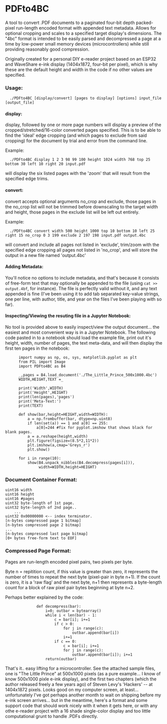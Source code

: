# PDFto4BC

A tool to convert .PDF documents to a paginated four-bit depth packed-pixel run-length encoded format with appended text metadata. Allows for optional cropping and scales to a specified target display's dimensions. The "4bc" format is intended to be easily parsed and decompressed a page at a time by low-power small memory devices (microcontrollers) while still providing reasonably good compression. 

Originally created for a personal DIY e-reader project based on an ESP32 and WaveShare e-ink display (1404x1872, four-bit per pixel), which is why these are the default height and width in the code if no other values are specified.

### Usage:
      ./PDFto4BC [display/convert] [pages to display] [options] input_file [output_file]
  

#### display:
display, followed by one or more page numbers will display a preview of the cropped/stretched/16-color converted pages specified.
This is to be able to find the 'ideal' edge cropping (and which pages to exclude from said cropping) for the document by trial and error from the command line.

Example:

      ./PDFto4BC display 1 2 3 98 99 100 height 1024 width 768 top 25 bottom 30 left 10 right 20 input.pdf
      
will display the six listed pages with the 'zoom' that will result from the specified edge trims.

#### convert:
convert accepts optional arguments no_crop and exclude, those pages in the no_crop list will not be trimmed before downscaling to the target width and height, those pages in the exclude list will be left out entirely.

Example:

      ./PDFto4BC convert width 500 height 1000 top 10 bottom 10 left 25 right 15 no_crop 0 3 199 exclude 2 197 198 input.pdf output.4bc

will convert and include all pages not listed in 'exclude', trim/zoom with the specified edge cropping all pages not listed in 'no_crop', and will store the output in a new file named 'output.4bc'
      
#### Adding Metadata:
You'll notice no options to include metadata, and that's because it consists of free-form text that may optionally be appended to the file (using `cat >> output.4bf`, for instance). The file is perfectly valid without it, and any text appended is fine (I've been using it to add tab separated key-value strings, one per line, with author, title, and year on the files I've been playing with so far).

#### Inspecting/Viewing the resuting file in a Jupyter Notebook:

No tool is provided above to easily inspect/view the output document... the easiest and most convenient way is in a Jupyter Notebook.  The following code pasted in to a notebook should load the example file, print out it's height, width, number of pages, the text meta-data, and will then display the first ten pages in the notebook:

          import numpy as np, os, sys, matplotlib.pyplot as plt
          from PIL import Image
          import PDFto4BC as B4

          _,pages = B4.load_document('./The_Little_Prince_500x1000.4bc')
          WIDTH,HEIGHT,TEXT =_

          print('Width',WIDTH)
          print('Height',HEIGHT)
          print(len(pages),'pages')
          print('Meta-Text:')
          print(TEXT)

          def show(bar,height=HEIGHT,width=WIDTH):
              a = np.frombuffer(bar, dtype=np.uint8)
              if len(set(a)) == 1 and a[0] == 255:
                  a[0]=244 #fix for pyplot.imshow that shows black for blank pages.
              a = a.reshape(height,width)
              plt.figure(figsize=(8.5*2,11*2))
              plt.imshow(a,cmap='Greys_r')
              plt.show()

          for i in range(10):
              show(B4.unpack_nibbles(B4.decompress(pages[i])),
                   width=WIDTH,height=HEIGHT)


### Document Container Format:
  
    uint16 width
    uint16 height
    uint16 #pages
    uint32 byte-length of 1st page.
    uint32 byte-length of 2nd page..
        ...
    uint32 0x00000000 <-- index terminator.
    [n-bytes compressed page 1 bitmap]
    [n-bytes compressed page 2 bitmap]
    ...
    [n-bytes compressed last page bitmap]
    [0+ bytes free-form text to EOF]
  
### Compressed Page Format:
Pages are run-length encoded pixel pairs, two pixels per byte.

Byte n = repitition count, if this value is greater than zero, it represents the number of times to repeat the next byte (pixel-pair in byte n+1). If the count is zero, it is a 'raw flag' and the next byte, n+1 then represents a byte-length count for a block of raw pixel pair bytes beginning at byte n+2.
           
Perhaps better explained by the code: 

                  def decompress(bar):
                      i=0; outbar = bytearray()
                      while i < len(bar) - 1:
                          c = bar[i]; i+=1
                          if c > 0:
                              for j in range(c):
                                  outbar.append(bar[i])
                              i+=1
                          if c == 0:
                              c = bar[i]; i+=1
                              for j in range(c):
                                  outbar.append(bar[i]); i+=1
                      return(outbar)         

That's it.. easy lifting for a microcontroller. See the attached sample files, one is "The Little Prince" at 500x1000 pixels (as a pure example... I know of know 500x1000 pixle e-ink display), and the first two chapters (which the author released freely a few years ago) of Steven Levy's 'Hackers' -- at 1404x1872 pixels. Looks good on my computer screen, at least... unfortunately I've got perhaps another month to wait on shipping before my e-ink screen arrives... but in the meantime, here's a format and some support code that should work nicely with it when it gets here, or with any othe e-reader project with a 16 shade single-color display and too little computational grunt to handle .PDFs directly.
